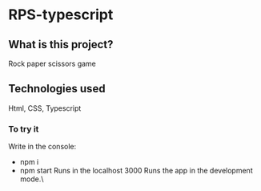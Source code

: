 # RPS-typescript
## What is this project?

Rock paper scissors game

## Technologies used

Html, CSS, Typescript

### To try it

Write in the console:
- npm i
- npm start
Runs in the localhost 3000
Runs the app in the development mode.\
